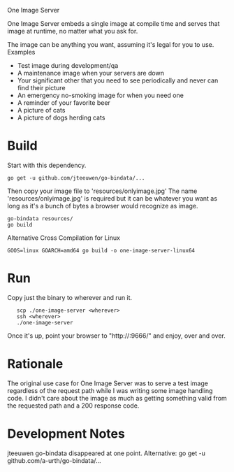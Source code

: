 One Image Server

One Image Server embeds a single image at compile time and serves that image at runtime, no matter what you ask for.

The image can be anything you want, assuming it's legal for you to use.
Examples
* Test image during development/qa
* A maintenance image when your servers are down
* Your significant other that you need to see periodically and never can find their picture
* An emergency no-smoking image for when you need one
* A reminder of your favorite beer
* A picture of cats
* A picture of dogs herding cats

Build
=====
Start with this dependency.
```
go get -u github.com/jteeuwen/go-bindata/...
```

Then copy your image file to 'resources/onlyimage.jpg'
The name 'resources/onlyimage.jpg' is required but it can be whatever you want as long as it's a bunch of bytes a browser would recognize as image.

```
go-bindata resources/
go build
```

Alternative Cross Compilation for Linux
```
GOOS=linux GOARCH=amd64 go build -o one-image-server-linux64
```

Run
===
Copy just the binary to wherever and run it.
```
   scp ./one-image-server <wherever>
   ssh <wherever>
   ./one-image-server
```

Once it's up, point your browser to "http://<server>:9666/"
and enjoy, over and over.

Rationale
=========
The original use case for One Image Server was to serve a test image regardless of the request path
while I was writing some image handling code.
I didn't care about the image as much as getting something valid from the requested path and a 200 response code.


Development Notes
=================
jteeuwen go-bindata disappeared at one point.
Alternative: go get -u github.com/a-urth/go-bindata/...
